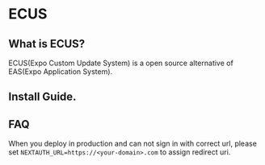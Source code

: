 # ECUS

## What is ECUS?

ECUS(Expo Custom Update System) is a open source alternative of EAS(Expo Application System).

## Install Guide.

<!-- TODO -->

## FAQ

When you deploy in production and can not sign in with correct url, please set `NEXTAUTH_URL=https://<your-domain>.com` to assign redirect uri.
